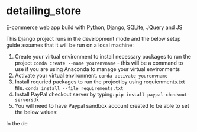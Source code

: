 # detailing_store
E-commerce web app build with Python, Django, SQLite, JQuery and JS

This Django project runs in the development mode and the below setup guide assumes that it will be run on a local machine:

1. Create your virtual environment to install necessary packages to run the project
    `conda create --name yourenvname` - this will be a command to use if you are using Anaconda to manage your virtual environments 
2. Activate your virtual environment. 
    `conda activate yourenvname`
3. Install requried packages to run the project by using requienments.txt file.
    `conda install --file requirements.txt`
5. Install PayPal checkout server by typing:
    `pip install paypal-checkout-serversdk`
6. You will need to have Paypal sandbox account created to be able to set the below values:

In the de
